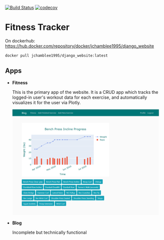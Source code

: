 [![Build Status](https://travis-ci.com/jakechamblee/Fitness_tracker_webapp.svg?branch=master)](https://travis-ci.com/github/jakechamblee/Fitness_tracker_webapp)
[![codecov](https://codecov.io/gh/jakechamblee/Fitness_tracker_webapp/branch/master/graph/badge.svg)](https://travis-ci.com/github/jakechamblee/Fitness_tracker_webapp)
# Fitness Tracker
On dockerhub: https://hub.docker.com/repository/docker/jchamblee1995/django_website
```bash 
docker pull jchamblee1995/django_website:latest
```

## Apps

- **Fitness**

  This is the primary app of the website. It is a CRUD app which tracks the logged-in user's workout data for each exercise, and automatically visualizes it for the user via Plotly. 
  
  ![Alt text](https://raw.githubusercontent.com/jakechamblee/Django-Website/master/media/Fitnessapp.png)
  
- **Blog**

  Incomplete but technically functional
